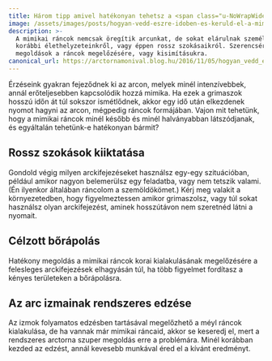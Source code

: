 ```yaml
---
title: Három tipp amivel hatékonyan tehetsz a <span class="u-NoWrapWide">mimikai ráncok ellen</span>
image: /assets/images/posts/hogyan-vedd-eszre-idoben-es-keruld-el-a-mimikai-rancok-kialakulasat-social.jpg
description: >-
  A mimikai ráncok nemcsak öregítik arcunkat, de sokat elárulnak személyiségünkről,
  korábbi élethelyzeteinkről, vagy éppen rossz szokásaikról. Szerencsére vannak jó
  megoldások a ráncok megelőzésére, vagy kisimításukra.
canonical_url: https://arctornamonival.blog.hu/2016/11/05/hogyan_vedd_eszre_idoben_es_keruld_el_a_mimikai_rancok_kialakulasat
---
```


Érzéseink gyakran fejeződnek ki az arcon, melyek minél intenzívebbek,
annál erőteljesebben kapcsolódik hozzá mimika. Ha ezek a grimaszok hosszú
időn át túl sokszor ismétlődnek, akkor egy idő után elkezdenek nyomot hagyni az arcon, mégpedig ráncok formájában. Vajon mit tehetünk, hogy a mimikai ráncok minél később és minél halványabban látszódjanak, és egyáltalán tehetünk-e hatékonyan bármit?

## Rossz szokások kiiktatása
Gondold végig milyen arckifejezéseket használsz egy-egy szituációban,
például amikor nagyon belemerülsz egy feladatba, vagy nem tetszik valami. (Én
ilyenkor általában ráncolom a szemöldökömet.) Kérj meg valakit a környezetedben,
hogy figyelmeztessen amikor grimaszolsz, vagy túl sokat használsz olyan
arckifejezést, aminek hosszútávon nem szeretnéd látni a nyomait.

## Célzott bőrápolás
Hatékony megoldás a mimikai ráncok korai kialakulásának megelőzésére a felesleges arckifejezések elhagyásán túl, ha több figyelmet fordítasz a kényes területeken
a bőrápolásra.

## Az arc izmainak rendszeres edzése
Az izmok folyamatos edzésben tartásával megelőzhető a méyl ráncok kialakulása,
de ha vannak már mimikai ráncaid, akkor se keseredj el, mert
a rendszeres arctorna szuper megoldás erre a problémára. Minél korábban kezded
az edzést, annál kevesebb munkával éred el a kívánt eredményt.

